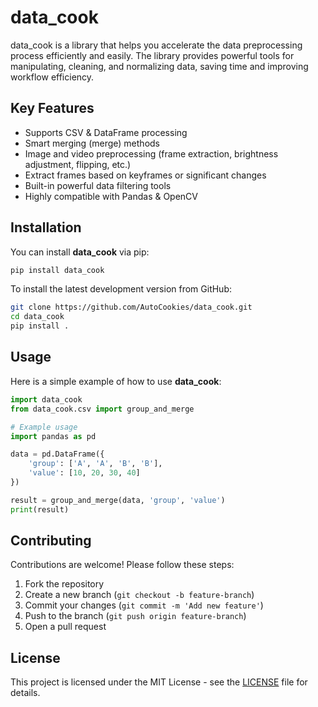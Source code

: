 # data_cook

data_cook is a library that helps you accelerate the data preprocessing process efficiently and easily. The library provides powerful tools for manipulating, cleaning, and normalizing data, saving time and improving workflow efficiency.

## Key Features
- Supports CSV & DataFrame processing
- Smart merging (merge) methods
- Image and video preprocessing (frame extraction, brightness adjustment, flipping, etc.)
- Extract frames based on keyframes or significant changes
- Built-in powerful data filtering tools
- Highly compatible with Pandas & OpenCV

## Installation
You can install **data_cook** via pip:
```sh
pip install data_cook
```
To install the latest development version from GitHub:
```sh
git clone https://github.com/AutoCookies/data_cook.git
cd data_cook
pip install .
```

## Usage
Here is a simple example of how to use **data_cook**:
```python
import data_cook
from data_cook.csv import group_and_merge

# Example usage
import pandas as pd

data = pd.DataFrame({
    'group': ['A', 'A', 'B', 'B'],
    'value': [10, 20, 30, 40]
})

result = group_and_merge(data, 'group', 'value')
print(result)
```

## Contributing
Contributions are welcome! Please follow these steps:
1. Fork the repository
2. Create a new branch (`git checkout -b feature-branch`)
3. Commit your changes (`git commit -m 'Add new feature'`)
4. Push to the branch (`git push origin feature-branch`)
5. Open a pull request

## License
This project is licensed under the MIT License - see the [LICENSE](LICENSE) file for details.
